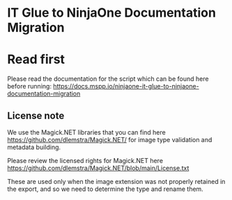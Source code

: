 # IT Glue to NinjaOne Documentation Migration
# Read first
Please read the documentation for the script which can be found here before running: https://docs.mspp.io/ninjaone-it-glue-to-ninjaone-documentation-migration
## License note
We use the Magick.NET libraries that you can find here https://github.com/dlemstra/Magick.NET/ for image type validation and metadata building.

Please review the licensed rights for Magick.NET here https://github.com/dlemstra/Magick.NET/blob/main/License.txt

These are used only when the image extension was not properly retained in the export, and so we need to determine the type and rename them.

